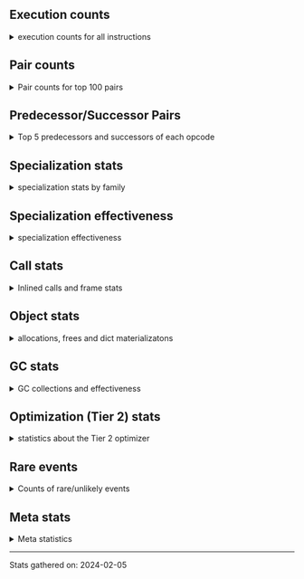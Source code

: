 ## Execution counts

<details>
<summary> execution counts for all instructions </summary>

|Name | Base Count | Head Count | Change | 
|---|---:|---:|---:|
| MAKE_FUNCTION | 110,717,422 | 150,786,062 | 36.2% |
| SET_FUNCTION_ATTRIBUTE | 100,792,315 | 129,445,287 | 28.4% |
| JUMP_BACKWARD | 164,885,268 | 194,218,071 | 17.8% |
| BINARY_SUBSCR_TUPLE_INT | 228,310,605 | 251,286,167 | 10.1% |
| FOR_ITER_RANGE | 111,282,579 | 120,250,359 | 8.1% |
| LOAD_FAST_CHECK | 11,243,265 | 10,548,141 | -6.2% |
| FOR_ITER | 126,931,112 | 134,393,693 | 5.9% |
| BUILD_CONST_KEY_MAP | 13,164,286 | 12,401,340 | -5.8% |
| GET_ITER | 734,643,276 | 772,547,641 | 5.2% |
| LOAD_ATTR_CLASS | 176,235,453 | 169,704,786 | -3.7% |
| CALL_BOUND_METHOD_EXACT_ARGS | 211,790,089 | 219,453,952 | 3.6% |
| BUILD_TUPLE | 841,818,236 | 869,314,932 | 3.3% |
| CALL_METHOD_DESCRIPTOR_FAST_WITH_KEYWORDS | 26,904,521 | 26,027,449 | -3.3% |
| COMPARE_OP_STR | 321,860,214 | 312,496,258 | -2.9% |
| BINARY_SUBSCR_DICT | 633,070,582 | 650,850,675 | 2.8% |
| LOAD_ATTR_PROPERTY | 91,382,088 | 88,921,226 | -2.7% |
| NOP | 979,316,136 | 997,819,289 | 1.9% |
| UNPACK_SEQUENCE_TWO_TUPLE | 354,983,834 | 361,595,960 | 1.9% |
| BINARY_OP_ADD_UNICODE | 95,004,109 | 93,263,170 | -1.8% |
| CALL_PY_EXACT_ARGS | 3,321,649,424 | 3,381,895,138 | 1.8% |
| ENTER_EXECUTOR | 2,598,340,004 | 2,555,544,012 | -1.6% |
| FOR_ITER_LIST | 695,712,210 | 706,411,974 | 1.5% |
| CALL_LEN | 427,970,407 | 422,024,372 | -1.4% |
| TO_BOOL_LIST | 160,042,825 | 157,823,788 | -1.4% |
| CLEANUP_THROW | 1,520 | 1,541 | 1.4% |
| COMPARE_OP_INT | 1,705,061,405 | 1,726,801,108 | 1.3% |
| JUMP_FORWARD | 555,981,756 | 549,336,077 | -1.2% |
| STORE_ATTR | 67,700,834 | 66,985,736 | -1.1% |
| LOAD_ATTR_METHOD_WITH_VALUES | 2,200,328,200 | 2,223,351,417 | 1.0% |
| DICT_UPDATE | 72,299 | 73,052 | 1.0% |
| TO_BOOL_INT | 199,719,141 | 197,729,459 | -1.0% |
| BUILD_LIST | 329,798,571 | 326,666,350 | -0.9% |
| BINARY_SUBSCR_LIST_INT | 637,205,358 | 643,173,952 | 0.9% |
| BINARY_SUBSCR_STR_INT | 488,121,220 | 484,135,505 | -0.8% |
| TO_BOOL | 385,931,938 | 382,983,691 | -0.8% |
| STORE_ATTR_INSTANCE_VALUE | 1,192,360,261 | 1,183,261,988 | -0.8% |
| EXTENDED_ARG | 292,153,974 | 290,039,328 | -0.7% |
| COMPARE_OP | 160,109,443 | 159,034,044 | -0.7% |
| LOAD_CONST | 7,733,589,489 | 7,785,359,648 | 0.7% |
| PUSH_NULL | 1,306,575,730 | 1,314,965,607 | 0.6% |
| COPY | 779,955,757 | 775,259,436 | -0.6% |
| CONTAINS_OP | 1,031,858,773 | 1,025,698,624 | -0.6% |
| LOAD_ATTR_METHOD_NO_DICT | 1,454,176,147 | 1,445,606,426 | -0.6% |
| LOAD_GLOBAL_BUILTIN | 4,492,221,687 | 4,517,278,044 | 0.6% |
| STORE_SUBSCR_DICT | 264,582,525 | 263,143,719 | -0.5% |
| LOAD_GLOBAL_MODULE | 3,791,501,223 | 3,771,079,311 | -0.5% |
| TO_BOOL_ALWAYS_TRUE | 278,064,553 | 276,595,422 | -0.5% |
| POP_JUMP_IF_TRUE | 1,908,498,394 | 1,898,443,044 | -0.5% |
| CONVERT_VALUE | 90,744,343 | 90,272,386 | -0.5% |
| CALL_METHOD_DESCRIPTOR_O | 399,792,773 | 397,750,017 | -0.5% |
| BINARY_SLICE | 290,388,369 | 288,918,648 | -0.5% |
| BINARY_SUBSCR | 538,663,869 | 536,006,335 | -0.5% |
| CALL_BUILTIN_CLASS | 165,659,549 | 164,846,909 | -0.5% |
| CALL_PY_WITH_DEFAULTS | 210,036,818 | 209,043,880 | -0.5% |
| FORMAT_SIMPLE | 106,028,656 | 105,559,643 | -0.4% |
| BUILD_STRING | 52,861,215 | 52,627,403 | -0.4% |
| CALL_METHOD_DESCRIPTOR_FAST | 409,742,765 | 407,930,672 | -0.4% |
| SWAP | 650,914,432 | 648,091,400 | -0.4% |
| CALL_METHOD_DESCRIPTOR_NOARGS | 282,996,718 | 281,810,247 | -0.4% |
| POP_JUMP_IF_NOT_NONE | 674,507,710 | 671,741,057 | -0.4% |
| BUILD_SLICE | 96,291,993 | 95,912,912 | -0.4% |
| RETURN_CONST | 2,020,840,629 | 2,013,577,066 | -0.4% |
| STORE_SUBSCR_LIST_INT | 149,548,670 | 149,034,086 | -0.3% |
| BINARY_OP_ADD_INT | 972,498,596 | 975,809,070 | 0.3% |
| CALL_LIST_APPEND | 336,224,319 | 335,098,988 | -0.3% |
| FOR_ITER_GEN | 222,456,351 | 221,765,186 | -0.3% |
| LOAD_ATTR | 1,370,414,641 | 1,366,543,860 | -0.3% |
| POP_JUMP_IF_NONE | 446,137,123 | 445,014,902 | -0.3% |
| LOAD_ATTR_NONDESCRIPTOR_WITH_VALUES | 157,370,345 | 156,994,355 | -0.2% |
| EXIT_INIT_CHECK | 93,733,448 | 93,509,754 | -0.2% |
| DELETE_FAST | 2,159,796 | 2,164,867 | 0.2% |
| CALL_ALLOC_AND_ENTER_INIT | 96,016,690 | 95,792,996 | -0.2% |
| LOAD_ATTR_SLOT | 1,800,012,753 | 1,795,843,510 | -0.2% |
| LOAD_FAST | 29,613,508,955 | 29,681,566,829 | 0.2% |
| TO_BOOL_BOOL | 3,930,324,751 | 3,921,398,519 | -0.2% |
| RETURN_VALUE | 4,242,461,397 | 4,251,529,363 | 0.2% |
| STORE_FAST_STORE_FAST | 3,021,865,119 | 3,028,288,507 | 0.2% |
| IS_OP | 735,703,088 | 734,199,998 | -0.2% |
| INSTRUMENTED_JUMP_BACKWARD | 10,024 | 10,004 | -0.2% |
| INSTRUMENTED_FOR_ITER | 11,384 | 11,364 | -0.2% |
| POP_TOP | 3,708,306,866 | 3,702,365,835 | -0.2% |
| POP_JUMP_IF_FALSE | 7,490,073,279 | 7,478,088,658 | -0.2% |
| INSTRUMENTED_POP_JUMP_IF_TRUE | 13,464 | 13,444 | -0.1% |
| STORE_FAST | 7,971,260,913 | 7,960,319,978 | -0.1% |
| BINARY_OP | 714,822,399 | 713,841,450 | -0.1% |
| UNARY_INVERT | 13,926,717 | 13,910,471 | -0.1% |
| CALL | 1,199,560,392 | 1,198,165,142 | -0.1% |
| UNPACK_SEQUENCE | 315,526 | 315,849 | 0.1% |
| LOAD_ATTR_MODULE | 513,639,619 | 513,139,959 | -0.1% |
| CALL_BUILTIN_FAST_WITH_KEYWORDS | 110,118,253 | 110,012,608 | -0.1% |
| CALL_KW | 255,695,114 | 255,449,834 | -0.1% |
| LOAD_FAST_AND_CLEAR | 68,775,232 | 68,712,752 | -0.1% |
| CALL_ISINSTANCE | 934,992,100 | 934,180,305 | -0.1% |
| STORE_DEREF | 94,632,721 | 94,701,275 | 0.1% |
| MAKE_CELL | 101,781,204 | 101,708,632 | -0.1% |
| COPY_FREE_VARS | 353,928,054 | 353,680,062 | -0.1% |
| YIELD_VALUE | 1,387,340,721 | 1,386,446,701 | -0.1% |
| BINARY_OP_SUBTRACT_INT | 525,921,097 | 525,598,740 | -0.1% |
| BEFORE_WITH | 8,794,731 | 8,789,840 | -0.1% |
| TO_BOOL_STR | 80,233,117 | 80,190,356 | -0.1% |
| LOAD_FAST_LOAD_FAST | 6,334,029,095 | 6,336,972,790 | 0.0% |
| DICT_MERGE | 36,810,861 | 36,826,762 | 0.0% |
| CALL_TYPE_1 | 317,224,580 | 317,105,740 | -0.0% |
| CALL_BUILTIN_FAST | 926,677,143 | 926,349,809 | -0.0% |
| TO_BOOL_NONE | 631,759,046 | 631,545,482 | -0.0% |
| LIST_EXTEND | 35,459,845 | 35,470,788 | 0.0% |
| BINARY_OP_INPLACE_ADD_UNICODE | 8,740,217 | 8,738,137 | -0.0% |
| CALL_BUILTIN_O | 881,986,058 | 881,777,101 | -0.0% |
| BUILD_MAP | 119,095,451 | 119,067,598 | -0.0% |
| WITH_EXCEPT_START | 183,981 | 184,023 | 0.0% |
| LOAD_DEREF | 726,240,552 | 726,079,694 | -0.0% |
| RESUME | 271,478 | 271,537 | 0.0% |
| SET_ADD | 932,785 | 932,586 | -0.0% |
| LOAD_ATTR_WITH_HINT | 433,399,502 | 433,311,587 | -0.0% |
| CHECK_EXC_MATCH | 22,390,562 | 22,395,032 | 0.0% |
| INTERPRETER_EXIT | 2,099,910,213 | 2,099,495,347 | -0.0% |
| PUSH_EXC_INFO | 23,014,039 | 23,018,518 | 0.0% |
| POP_EXCEPT | 23,013,893 | 23,018,371 | 0.0% |
| LOAD_ATTR_NONDESCRIPTOR_NO_DICT | 94,002,113 | 93,986,391 | -0.0% |
| CALL_FUNCTION_EX | 187,298,065 | 187,329,266 | 0.0% |
| LIST_APPEND | 75,191,050 | 75,179,598 | -0.0% |
| STORE_FAST_LOAD_FAST | 42,790,787 | 42,784,804 | -0.0% |
| RESUME_CHECK | 7,146,470,171 | 7,147,407,409 | 0.0% |
| LOAD_SUPER_ATTR_METHOD | 122,787,329 | 122,772,489 | -0.0% |
| IMPORT_FROM | 10,474,269 | 10,475,374 | 0.0% |
| IMPORT_NAME | 9,824,847 | 9,825,808 | 0.0% |
| UNPACK_SEQUENCE_TUPLE | 572,637,511 | 572,584,631 | -0.0% |
| CALL_INTRINSIC_1 | 159,702,441 | 159,717,071 | 0.0% |
| BUILD_SET | 1,716,036 | 1,716,181 | 0.0% |
| DELETE_ATTR | 6,117,440 | 6,117,944 | 0.0% |
| LOAD_ATTR_METHOD_LAZY_DICT | 84,907,912 | 84,901,972 | -0.0% |
| STORE_ATTR_SLOT | 1,504,830,575 | 1,504,910,991 | 0.0% |
| STORE_SUBSCR | 184,318,240 | 184,309,887 | -0.0% |
| RERAISE | 2,615,205 | 2,615,310 | 0.0% |
| MAP_ADD | 39,821,757 | 39,820,162 | -0.0% |
| COMPARE_OP_FLOAT | 182,731,315 | 182,738,197 | 0.0% |
| RETURN_GENERATOR | 486,032,862 | 486,014,581 | -0.0% |
| UNARY_NOT | 74,807,885 | 74,805,351 | -0.0% |
| RAISE_VARARGS | 5,737,254 | 5,737,443 | 0.0% |
| LOAD_ATTR_INSTANCE_VALUE | 4,984,597,204 | 4,984,739,107 | 0.0% |
| BINARY_SUBSCR_GETITEM | 194,241,682 | 194,236,430 | -0.0% |
| CALL_STR_1 | 42,199,814 | 42,200,935 | 0.0% |
| GET_AWAITABLE | 229,793,880 | 229,799,525 | 0.0% |
| STORE_SLICE | 35,854,914 | 35,855,639 | 0.0% |
| LOAD_GLOBAL | 20,555,043 | 20,555,442 | 0.0% |
| CALL_TUPLE_1 | 28,310,813 | 28,311,226 | 0.0% |
| END_SEND | 391,997,316 | 392,002,946 | 0.0% |
| BINARY_OP_MULTIPLY_INT | 179,329,309 | 179,331,874 | 0.0% |
| BEFORE_ASYNC_WITH | 3,005,920 | 3,005,962 | 0.0% |
| SEND | 165,327,304 | 165,329,394 | 0.0% |
| FOR_ITER_TUPLE | 339,318,358 | 339,322,473 | 0.0% |
| LOAD_SUPER_ATTR_ATTR | 5,276,499 | 5,276,439 | -0.0% |
| SEND_GEN | 780,204,966 | 780,212,479 | 0.0% |
| BINARY_OP_SUBTRACT_FLOAT | 111,832,280 | 111,831,217 | -0.0% |
| JUMP_BACKWARD_NO_INTERRUPT | 551,648,724 | 551,653,632 | 0.0% |
| DELETE_SUBSCR | 177,644,217 | 177,645,571 | 0.0% |
| UNPACK_SEQUENCE_LIST | 274,454,823 | 274,453,386 | -0.0% |
| STORE_ATTR_WITH_HINT | 67,218,059 | 67,218,254 | 0.0% |
| BINARY_OP_ADD_FLOAT | 154,844,776 | 154,845,173 | 0.0% |
| BINARY_OP_MULTIPLY_FLOAT | 287,541,850 | 287,541,283 | -0.0% |
| GET_YIELD_FROM_ITER | 36,722,076 | 36,722,123 | 0.0% |
| END_FOR | 76,206,333 | 76,206,296 | -0.0% |
| UNARY_NEGATIVE | 161,837,290 | 161,837,345 | 0.0% |
| INSTRUMENTED_POP_JUMP_IF_FALSE | 38,888,640 | 38,888,640 | 0.0% |
| INSTRUMENTED_RESUME | 38,866,420 | 38,866,420 | 0.0% |
| INSTRUMENTED_RETURN_VALUE | 38,857,520 | 38,857,520 | 0.0% |
| LOAD_NAME | 13,239,127 | 13,239,127 | 0.0% |
| STORE_GLOBAL | 8,199,940 | 8,199,940 | 0.0% |
| GET_ANEXT | 8,000,960 | 8,000,960 | 0.0% |
| END_ASYNC_FOR | 8,000,000 | 8,000,000 | 0.0% |
| GET_AITER | 8,000,000 | 8,000,000 | 0.0% |
| UNPACK_EX | 1,129,822 | 1,129,822 | 0.0% |
| STORE_NAME | 399,676 | 399,676 | 0.0% |
| SET_UPDATE | 88,668 | 88,668 | 0.0% |
| LOAD_BUILD_CLASS | 19,846 | 19,846 | 0.0% |
| LOAD_SUPER_ATTR | 18,386 | 18,386 | 0.0% |
| INSTRUMENTED_RETURN_CONST | 7,200 | 7,200 | 0.0% |
| LOAD_LOCALS | 3,860 | 3,860 | 0.0% |
| LOAD_FROM_DICT_OR_DEREF | 3,840 | 3,840 | 0.0% |
| DELETE_NAME | 900 | 900 | 0.0% |
| FORMAT_WITH_SPEC | 840 | 840 | 0.0% |
| INSTRUMENTED_POP_JUMP_IF_NONE | 720 | 720 | 0.0% |
| SETUP_ANNOTATIONS | 544 | 544 | 0.0% |
| INSTRUMENTED_JUMP_FORWARD | 400 | 400 | 0.0% |
| INSTRUMENTED_POP_JUMP_IF_NOT_NONE | 400 | 400 | 0.0% |
| CALL_INTRINSIC_2 | 80 | 80 | 0.0% |


</details>

## Pair counts

<details>
<summary> Pair counts for top 100 pairs </summary>

Not included in comparative output.


</details>

## Predecessor/Successor Pairs

<details>
<summary> Top 5 predecessors and successors of each opcode </summary>

Not included in comparative output.


</details>

## Specialization stats

<details>
<summary> specialization stats by family </summary>

### BINARY_OP

<details>
<summary> specialization stats for BINARY_OP family </summary>

|Kind | Base Count | Base Ratio | Head Count | Head Ratio | Change | 
|---|---:|---:|---:|---:|---:|
|     deferred | 761,621,085 | 25.0% | 760,640,700 | 24.9% | -0.1% |
|          hit | 2,286,417,938 | 75.0% | 2,287,674,448 | 75.0% | 0.1% |
|         miss | 49,294,296 | 1.6% | 49,294,336 | 1.6% | 0.0% |

| | Base Count | Base Ratio | Head Count | Head Ratio | Change | 
|---|---:|---:|---:|---:|---:|
| Failure | 1,516,991 | 60.8% | 1,516,388 | 60.8% | -0.0% |
| Success | 978,619 | 39.2% | 978,698 | 39.2% | 0.0% |

|Failure kind | Base Count | Base Ratio | Head Count | Head Ratio | Change | 
|---|---:|---:|---:|---:|---:|
| true divide other | 3,500 | 0.2% | 3,426 | 0.2% | -2.1% |
| and int | 48,841 | 3.2% | 48,488 | 3.2% | -0.7% |
| true divide different types | 12,243 | 0.8% | 12,291 | 0.8% | 0.4% |
| add other | 61,839 | 4.1% | 61,608 | 4.1% | -0.4% |
| power | 5,721 | 0.4% | 5,735 | 0.4% | 0.2% |
| xor | 9,943 | 0.7% | 9,925 | 0.7% | -0.2% |
| and other | 1,714 | 0.1% | 1,716 | 0.1% | 0.1% |
| true divide float | 5,763 | 0.4% | 5,765 | 0.4% | 0.0% |
| remainder | 52,895 | 3.5% | 52,880 | 3.5% | -0.0% |
| floor divide | 32,732 | 2.2% | 32,740 | 2.2% | 0.0% |
| subtract other | 12,831 | 0.8% | 12,834 | 0.8% | 0.0% |
| or | 17,423 | 1.1% | 17,419 | 1.1% | -0.0% |
| lshift | 18,007 | 1.2% | 18,009 | 1.2% | 0.0% |
| add different types | 182,008 | 12.0% | 182,022 | 12.0% | 0.0% |
| rshift | 14,774 | 1.0% | 14,775 | 1.0% | 0.0% |
| multiply different types | 246,733 | 16.3% | 246,717 | 16.3% | -0.0% |
| subtract different types | 784,185 | 51.7% | 784,199 | 51.7% | 0.0% |
| multiply other | 5,300 | 0.3% | 5,300 | 0.3% | 0.0% |
| and different types | 539 | 0.0% | 539 | 0.0% | 0.0% |


</details>

### BINARY_SLICE

<details>
<summary> specialization stats for BINARY_SLICE family </summary>


</details>

### BINARY_SUBSCR

<details>
<summary> specialization stats for BINARY_SUBSCR family </summary>

|Kind | Base Count | Base Ratio | Head Count | Head Ratio | Change | 
|---|---:|---:|---:|---:|---:|
|          hit | 2,176,173,175 | 80.0% | 2,218,906,627 | 80.4% | 2.0% |
|     deferred | 543,044,095 | 20.0% | 540,387,421 | 19.6% | -0.5% |
|         miss | 4,776,272 | 0.2% | 4,776,102 | 0.2% | -0.0% |

| | Base Count | Base Ratio | Head Count | Head Ratio | Change | 
|---|---:|---:|---:|---:|---:|
| Failure | 206,628 | 52.2% | 205,584 | 52.0% | -0.5% |
| Success | 189,418 | 47.8% | 189,432 | 48.0% | 0.0% |

|Failure kind | Base Count | Base Ratio | Head Count | Head Ratio | Change | 
|---|---:|---:|---:|---:|---:|
| buffer slice | 960 | 0.5% | 880 | 0.4% | -8.3% |
| out of range | 75,283 | 36.4% | 74,363 | 36.2% | -1.2% |
| tuple slice | 84 | 0.0% | 85 | 0.0% | 1.2% |
| buffer int | 21,881 | 10.6% | 21,702 | 10.6% | -0.8% |
| list slice | 6,400 | 3.1% | 6,360 | 3.1% | -0.6% |
| other | 56,824 | 27.5% | 56,998 | 27.7% | 0.3% |
| array int | 36,680 | 17.8% | 36,680 | 17.8% | 0.0% |
| sequence int | 4,280 | 2.1% | 4,280 | 2.1% | 0.0% |
| code complex parameters | 4,136 | 2.0% | 4,136 | 2.0% | 0.0% |
| string slice | 100 | 0.0% | 100 | 0.0% | 0.0% |


</details>

### CALL

<details>
<summary> specialization stats for CALL family </summary>

|Kind | Base Count | Base Ratio | Head Count | Head Ratio | Change | 
|---|---:|---:|---:|---:|---:|
|         miss | 247,172,475 | 2.3% | 243,590,124 | 2.3% | -1.4% |
|          hit | 9,088,858,413 | 86.3% | 9,151,851,973 | 86.4% | 0.7% |
|     deferred | 1,440,669,311 | 13.7% | 1,435,762,766 | 13.6% | -0.3% |
|        deopt | 22,840 | 0.0% | 22,840 | 0.0% | 0.0% |

| | Base Count | Base Ratio | Head Count | Head Ratio | Change | 
|---|---:|---:|---:|---:|---:|
| Success | 5,174,121 | 85.3% | 5,106,597 | 85.2% | -1.3% |
| Failure | 889,435 | 14.7% | 885,903 | 14.8% | -0.4% |

|Failure kind | Base Count | Base Ratio | Head Count | Head Ratio | Change | 
|---|---:|---:|---:|---:|---:|
| bound method | 13,273 | 1.5% | 10,556 | 1.2% | -20.5% |
| out of versions | 100 | 0.0% | 104 | 0.0% | 4.0% |
| operator wrapper | 5,986 | 0.7% | 5,938 | 0.7% | -0.8% |
| metaclass | 37,864 | 4.3% | 37,579 | 4.2% | -0.8% |
| str | 2,860 | 0.3% | 2,840 | 0.3% | -0.7% |
| method wrapper | 7,769 | 0.9% | 7,717 | 0.9% | -0.7% |
| meth descr varargs | 63,015 | 7.1% | 62,899 | 7.1% | -0.2% |
| class mutable | 21,433 | 2.4% | 21,404 | 2.4% | -0.1% |
| class no vectorcall | 66,088 | 7.4% | 66,006 | 7.5% | -0.1% |
| other | 37,382 | 4.2% | 37,340 | 4.2% | -0.1% |
| meth descr method fastcall keywords | 200,307 | 22.5% | 200,112 | 22.6% | -0.1% |
| cfunc varargs | 11,738 | 1.3% | 11,749 | 1.3% | 0.1% |
| cfunc noargs | 66,242 | 7.4% | 66,296 | 7.5% | 0.1% |
| cfunc varargs keywords | 28,189 | 3.2% | 28,199 | 3.2% | 0.0% |
| no dict | 102,796 | 11.6% | 102,776 | 11.6% | -0.0% |
| meth descr varargs keywords | 18,288 | 2.1% | 18,286 | 2.1% | -0.0% |
| code complex parameters | 157,547 | 17.7% | 157,548 | 17.8% | 0.0% |
| init not python | 16,386 | 1.8% | 16,386 | 1.8% | 0.0% |
| cmethod | 13,140 | 1.5% | 13,140 | 1.5% | 0.0% |
| init not simple | 10,018 | 1.1% | 10,018 | 1.1% | 0.0% |
| wrong number arguments | 9,114 | 1.0% | 9,114 | 1.0% | 0.0% |


</details>

### COMPARE_OP

<details>
<summary> specialization stats for COMPARE_OP family </summary>

|Kind | Base Count | Base Ratio | Head Count | Head Ratio | Change | 
|---|---:|---:|---:|---:|---:|
|         miss | 1,900,713 | 0.1% | 1,884,175 | 0.1% | -0.9% |
|     deferred | 161,686,985 | 6.8% | 160,595,671 | 6.7% | -0.7% |
|          hit | 2,207,752,221 | 93.2% | 2,220,151,388 | 93.2% | 0.6% |

| | Base Count | Base Ratio | Head Count | Head Ratio | Change | 
|---|---:|---:|---:|---:|---:|
| Success | 99,023 | 30.6% | 98,725 | 30.6% | -0.3% |
| Failure | 224,148 | 69.4% | 223,823 | 69.4% | -0.1% |

|Failure kind | Base Count | Base Ratio | Head Count | Head Ratio | Change | 
|---|---:|---:|---:|---:|---:|
| bytes | 4,080 | 1.8% | 3,960 | 1.8% | -2.9% |
| bool | 4,959 | 2.2% | 5,050 | 2.3% | 1.8% |
| long float | 1,626 | 0.7% | 1,599 | 0.7% | -1.7% |
| different types | 50,391 | 22.5% | 49,946 | 22.3% | -0.9% |
| float long | 16,875 | 7.5% | 17,014 | 7.6% | 0.8% |
| tuple | 14,496 | 6.5% | 14,382 | 6.4% | -0.8% |
| baseobject | 30,727 | 13.7% | 30,577 | 13.7% | -0.5% |
| big int | 61,110 | 27.3% | 61,388 | 27.4% | 0.5% |
| other | 24,348 | 10.9% | 24,371 | 10.9% | 0.1% |
| string | 10,560 | 4.7% | 10,560 | 4.7% | 0.0% |
| list | 3,153 | 1.4% | 3,153 | 1.4% | 0.0% |
| set | 1,823 | 0.8% | 1,823 | 0.8% | 0.0% |


</details>

### FOR_ITER

<details>
<summary> specialization stats for FOR_ITER family </summary>

|Kind | Base Count | Base Ratio | Head Count | Head Ratio | Change | 
|---|---:|---:|---:|---:|---:|
|     deferred | 262,258,731 | 17.5% | 269,852,407 | 17.7% | 2.9% |
|          hit | 1,230,629,306 | 82.3% | 1,249,467,967 | 82.1% | 1.5% |
|         miss | 138,140,192 | 9.2% | 138,282,025 | 9.1% | 0.1% |

| | Base Count | Base Ratio | Head Count | Head Ratio | Change | 
|---|---:|---:|---:|---:|---:|
| Failure | 154,842 | 5.5% | 162,908 | 5.8% | 5.2% |
| Success | 2,657,731 | 94.5% | 2,660,403 | 94.2% | 0.1% |

|Failure kind | Base Count | Base Ratio | Head Count | Head Ratio | Change | 
|---|---:|---:|---:|---:|---:|
| string | 40 | 0.0% | 20 | 0.0% | -50.0% |
| dict items | 55,752 | 36.0% | 62,112 | 38.1% | 11.4% |
| set | 24,447 | 15.8% | 26,127 | 16.0% | 6.9% |
| itertools | 4,831 | 3.1% | 4,911 | 3.0% | 1.7% |
| reversed list | 6,186 | 4.0% | 6,085 | 3.7% | -1.6% |
| ascii string | 2,440 | 1.6% | 2,460 | 1.5% | 0.8% |
| zip | 13,352 | 8.6% | 13,394 | 8.2% | 0.3% |
| enumerate | 15,267 | 9.9% | 15,271 | 9.4% | 0.0% |
| dict keys | 7,196 | 4.6% | 7,197 | 4.4% | 0.0% |
| seq iter | 10,460 | 6.8% | 10,460 | 6.4% | 0.0% |
| other | 7,059 | 4.6% | 7,059 | 4.3% | 0.0% |
| dict values | 5,690 | 3.7% | 5,690 | 3.5% | 0.0% |
| map | 1,320 | 0.9% | 1,320 | 0.8% | 0.0% |
| bytes | 520 | 0.3% | 520 | 0.3% | 0.0% |
| callable | 282 | 0.2% | 282 | 0.2% | 0.0% |


</details>

### LOAD_ATTR

<details>
<summary> specialization stats for LOAD_ATTR family </summary>

|Kind | Base Count | Base Ratio | Head Count | Head Ratio | Change | 
|---|---:|---:|---:|---:|---:|
|     deferred | 2,145,146,959 | 16.1% | 2,141,262,183 | 16.0% | -0.2% |
|        deopt | 1,816,380 | 0.0% | 1,816,017 | 0.0% | -0.0% |
|          hit | 11,198,590,521 | 83.8% | 11,199,056,531 | 83.8% | 0.0% |
|         miss | 791,460,815 | 5.9% | 791,444,205 | 5.9% | -0.0% |

| | Base Count | Base Ratio | Head Count | Head Ratio | Change | 
|---|---:|---:|---:|---:|---:|
| Failure | 1,076,509 | 6.4% | 1,074,106 | 6.4% | -0.2% |
| Success | 15,651,988 | 93.6% | 15,651,776 | 93.6% | -0.0% |

|Failure kind | Base Count | Base Ratio | Head Count | Head Ratio | Change | 
|---|---:|---:|---:|---:|---:|
| class attr simple | 6,165 | 0.6% | 5,982 | 0.6% | -3.0% |
| method | 139,161 | 12.9% | 137,720 | 12.8% | -1.0% |
| module attr not found | 10,682 | 1.0% | 10,622 | 1.0% | -0.6% |
| not managed dict | 126,050 | 11.7% | 125,849 | 11.7% | -0.2% |
| non overriding descriptor | 11,011 | 1.0% | 10,994 | 1.0% | -0.2% |
| shadowed | 97,092 | 9.0% | 96,965 | 9.0% | -0.1% |
| mutable class | 68,308 | 6.3% | 68,232 | 6.4% | -0.1% |
| overridden | 18,526 | 1.7% | 18,510 | 1.7% | -0.1% |
| has managed dict | 312,934 | 29.1% | 312,705 | 29.1% | -0.1% |
| non object slot | 3,540 | 0.3% | 3,541 | 0.3% | 0.0% |
| metaclass attribute | 233,095 | 21.7% | 233,040 | 21.7% | -0.0% |
| not in keys | 7,260 | 0.7% | 7,261 | 0.7% | 0.0% |
| class method obj | 23,068 | 2.1% | 23,068 | 2.1% | 0.0% |
| class attr descriptor | 16,540 | 1.5% | 16,540 | 1.5% | 0.0% |
| builtin class method | 2,997 | 0.3% | 2,997 | 0.3% | 0.0% |
| property | 60 | 0.0% | 60 | 0.0% | 0.0% |
| out of versions | 20 | 0.0% | 20 | 0.0% | 0.0% |


</details>

### LOAD_GLOBAL

<details>
<summary> specialization stats for LOAD_GLOBAL family </summary>

|Kind | Base Count | Base Ratio | Head Count | Head Ratio | Change | 
|---|---:|---:|---:|---:|---:|
|          hit | 8,283,408,124 | 99.7% | 8,288,042,732 | 99.7% | 0.1% |
|         miss | 314,786 | 0.0% | 314,623 | 0.0% | -0.1% |
|     deferred | 20,323,385 | 0.2% | 20,323,455 | 0.2% | 0.0% |
|        deopt | 9,342 | 0.0% | 9,342 | 0.0% | 0.0% |

| | Base Count | Base Ratio | Head Count | Head Ratio | Change | 
|---|---:|---:|---:|---:|---:|
| Success | 546,444 | 100.0% | 546,610 | 100.0% | 0.0% |
| Failure | 0 | 0.0% | 0 | 0.0% |  |


</details>

### LOAD_SUPER_ATTR

<details>
<summary> specialization stats for LOAD_SUPER_ATTR family </summary>

|Kind | Base Count | Base Ratio | Head Count | Head Ratio | Change | 
|---|---:|---:|---:|---:|---:|
|     deferred | 9,267 | 0.0% | 9,269 | 0.0% | 0.0% |
|          hit | 128,063,828 | 100.0% | 128,048,928 | 100.0% | -0.0% |

| | Base Count | Base Ratio | Head Count | Head Ratio | Change | 
|---|---:|---:|---:|---:|---:|
| Success | 9,119 | 100.0% | 9,117 | 100.0% | -0.0% |
| Failure | 0 | 0.0% | 0 | 0.0% |  |


</details>

### POP_JUMP_IF_FALSE

<details>
<summary> specialization stats for POP_JUMP_IF_FALSE family </summary>


</details>

### POP_JUMP_IF_NONE

<details>
<summary> specialization stats for POP_JUMP_IF_NONE family </summary>


</details>

### POP_JUMP_IF_NOT_NONE

<details>
<summary> specialization stats for POP_JUMP_IF_NOT_NONE family </summary>


</details>

### POP_JUMP_IF_TRUE

<details>
<summary> specialization stats for POP_JUMP_IF_TRUE family </summary>


</details>

### SEND

<details>
<summary> specialization stats for SEND family </summary>

|Kind | Base Count | Base Ratio | Head Count | Head Ratio | Change | 
|---|---:|---:|---:|---:|---:|
|     deferred | 165,299,411 | 17.5% | 165,301,485 | 17.5% | 0.0% |
|          hit | 780,174,066 | 82.5% | 780,181,579 | 82.5% | 0.0% |
|         miss | 30,900 | 0.0% | 30,900 | 0.0% | 0.0% |

| | Base Count | Base Ratio | Head Count | Head Ratio | Change | 
|---|---:|---:|---:|---:|---:|
| Success | 6,207 | 10.6% | 6,224 | 10.6% | 0.3% |
| Failure | 52,586 | 89.4% | 52,585 | 89.4% | -0.0% |

|Failure kind | Base Count | Base Ratio | Head Count | Head Ratio | Change | 
|---|---:|---:|---:|---:|---:|
| other | 15,906 | 30.2% | 15,905 | 30.2% | -0.0% |
| async generator send | 33,180 | 63.1% | 33,180 | 63.1% | 0.0% |
| list | 3,260 | 6.2% | 3,260 | 6.2% | 0.0% |
| dict keys | 240 | 0.5% | 240 | 0.5% | 0.0% |


</details>

### STORE_ATTR

<details>
<summary> specialization stats for STORE_ATTR family </summary>

|Kind | Base Count | Base Ratio | Head Count | Head Ratio | Change | 
|---|---:|---:|---:|---:|---:|
|          hit | 2,556,858,514 | 90.3% | 2,547,846,350 | 90.3% | -0.4% |
|     deferred | 271,105,307 | 9.6% | 270,385,091 | 9.6% | -0.3% |
|         miss | 207,550,381 | 7.3% | 207,544,883 | 7.4% | -0.0% |

| | Base Count | Base Ratio | Head Count | Head Ratio | Change | 
|---|---:|---:|---:|---:|---:|
| Failure | 96,976 | 2.3% | 96,661 | 2.3% | -0.3% |
| Success | 4,048,932 | 97.7% | 4,048,867 | 97.7% | -0.0% |

|Failure kind | Base Count | Base Ratio | Head Count | Head Ratio | Change | 
|---|---:|---:|---:|---:|---:|
| property | 4,060 | 4.2% | 3,920 | 4.1% | -3.4% |
| overriding descriptor | 10,640 | 11.0% | 10,481 | 10.8% | -1.5% |
| no dict | 3,120 | 3.2% | 3,100 | 3.2% | -0.6% |
| not managed dict | 2,668 | 2.8% | 2,672 | 2.8% | 0.1% |
| class attr simple | 46,090 | 47.5% | 46,090 | 47.7% | 0.0% |
| not in dict | 15,905 | 16.4% | 15,905 | 16.5% | 0.0% |
| not in keys | 7,761 | 8.0% | 7,761 | 8.0% | 0.0% |
| overridden | 5,172 | 5.3% | 5,172 | 5.4% | 0.0% |
| method | 1,540 | 1.6% | 1,540 | 1.6% | 0.0% |
| mutable class | 20 | 0.0% | 20 | 0.0% | 0.0% |


</details>

### STORE_SLICE

<details>
<summary> specialization stats for STORE_SLICE family </summary>


</details>

### STORE_SUBSCR

<details>
<summary> specialization stats for STORE_SUBSCR family </summary>

|Kind | Base Count | Base Ratio | Head Count | Head Ratio | Change | 
|---|---:|---:|---:|---:|---:|
|          hit | 414,128,315 | 69.2% | 412,174,925 | 69.1% | -0.5% |
|     deferred | 184,212,068 | 30.8% | 184,203,725 | 30.9% | -0.0% |
|         miss | 2,880 | 0.0% | 2,880 | 0.0% | 0.0% |

| | Base Count | Base Ratio | Head Count | Head Ratio | Change | 
|---|---:|---:|---:|---:|---:|
| Failure | 92,848 | 85.1% | 92,836 | 85.1% | -0.0% |
| Success | 16,204 | 14.9% | 16,206 | 14.9% | 0.0% |

|Failure kind | Base Count | Base Ratio | Head Count | Head Ratio | Change | 
|---|---:|---:|---:|---:|---:|
| dict subclass no override | 27,082 | 29.2% | 27,069 | 29.2% | -0.0% |
| py simple | 42,718 | 46.0% | 42,719 | 46.0% | 0.0% |
| array int | 16,840 | 18.1% | 16,840 | 18.1% | 0.0% |
| out of range | 3,668 | 4.0% | 3,668 | 4.0% | 0.0% |
| bytearray int | 1,760 | 1.9% | 1,760 | 1.9% | 0.0% |
| other | 780 | 0.8% | 780 | 0.8% | 0.0% |


</details>

### TO_BOOL

<details>
<summary> specialization stats for TO_BOOL family </summary>

|Kind | Base Count | Base Ratio | Head Count | Head Ratio | Change | 
|---|---:|---:|---:|---:|---:|
|     deferred | 513,144,863 | 9.1% | 510,166,331 | 9.0% | -0.6% |
|          hit | 5,149,554,228 | 90.9% | 5,134,745,830 | 90.9% | -0.3% |
|         miss | 130,589,205 | 2.3% | 130,556,879 | 2.3% | -0.0% |

| | Base Count | Base Ratio | Head Count | Head Ratio | Change | 
|---|---:|---:|---:|---:|---:|
| Failure | 686,513 | 20.3% | 685,018 | 20.3% | -0.2% |
| Success | 2,689,767 | 79.7% | 2,689,221 | 79.7% | -0.0% |

|Failure kind | Base Count | Base Ratio | Head Count | Head Ratio | Change | 
|---|---:|---:|---:|---:|---:|
| sequence | 16,658 | 2.4% | 15,609 | 2.3% | -6.3% |
| mapping | 98,458 | 14.3% | 98,172 | 14.3% | -0.3% |
| dict | 36,891 | 5.4% | 36,786 | 5.4% | -0.3% |
| float | 2,600 | 0.4% | 2,606 | 0.4% | 0.2% |
| bytes | 28,901 | 4.2% | 28,858 | 4.2% | -0.1% |
| other | 172,570 | 25.1% | 172,544 | 25.2% | -0.0% |
| set | 32,674 | 4.8% | 32,678 | 4.8% | 0.0% |
| tuple | 112,330 | 16.4% | 112,338 | 16.4% | 0.0% |
| number | 183,771 | 26.8% | 183,767 | 26.8% | -0.0% |
| bytearray | 1,240 | 0.2% | 1,240 | 0.2% | 0.0% |
| memory view | 420 | 0.1% | 420 | 0.1% | 0.0% |


</details>

### UNPACK_SEQUENCE

<details>
<summary> specialization stats for UNPACK_SEQUENCE family </summary>

|Kind | Base Count | Base Ratio | Head Count | Head Ratio | Change | 
|---|---:|---:|---:|---:|---:|
|          hit | 1,199,224,708 | 99.7% | 1,205,782,517 | 99.7% | 0.5% |
|     deferred | 3,068,760 | 0.3% | 3,069,064 | 0.3% | 0.0% |
|         miss | 2,851,460 | 0.2% | 2,851,460 | 0.2% | 0.0% |

| | Base Count | Base Ratio | Head Count | Head Ratio | Change | 
|---|---:|---:|---:|---:|---:|
| Failure | 2,437 | 2.5% | 2,439 | 2.5% | 0.1% |
| Success | 95,789 | 97.5% | 95,806 | 97.5% | 0.0% |

|Failure kind | Base Count | Base Ratio | Head Count | Head Ratio | Change | 
|---|---:|---:|---:|---:|---:|
| sequence | 1,436 | 58.9% | 1,438 | 59.0% | 0.1% |
| iterator | 621 | 25.5% | 621 | 25.5% | 0.0% |
| other | 380 | 15.6% | 380 | 15.6% | 0.0% |


</details>


</details>

## Specialization effectiveness

<details>
<summary> specialization effectiveness </summary>

|Instructions | Base Count | Base Ratio | Head Count | Head Ratio | Change | 
|---|---:|---:|---:|---:|---:|
| Basic | 84,592,546,105 | 54.4% | 84,821,899,500 | 54.4% | 0.3% |
| Specialized misses | 1,574,600,242 | 1.0% | 1,571,087,613 | 1.0% | -0.2% |
| Specialized hits | 53,640,049,607 | 34.5% | 53,756,964,627 | 34.5% | 0.2% |
| Not specialized | 15,780,128,916 | 10.1% | 15,746,544,857 | 10.1% | -0.2% |

### Deferred by instruction

<details>
<summary> deferred by instruction </summary>

|Name | Base Count | Base Ratio | Head Count | Head Ratio | Change | 
|---|---:|---:|---:|---:|---:|
| FOR_ITER | 262,258,731 | 4.1% | 269,852,407 | 4.2% | 2.9% |
| COMPARE_OP | 161,686,985 | 2.5% | 160,595,671 | 2.5% | -0.7% |
| TO_BOOL | 513,144,863 | 7.9% | 510,166,331 | 7.9% | -0.6% |
| BINARY_SUBSCR | 543,044,095 | 8.4% | 540,387,421 | 8.4% | -0.5% |
| CALL | 1,440,669,311 | 22.3% | 1,435,762,766 | 22.2% | -0.3% |
| STORE_ATTR | 271,105,307 | 4.2% | 270,385,091 | 4.2% | -0.3% |
| LOAD_ATTR | 2,145,146,959 | 33.1% | 2,141,262,183 | 33.1% | -0.2% |
| BINARY_OP | 761,621,085 | 11.8% | 760,640,700 | 11.8% | -0.1% |
| STORE_SUBSCR | 184,212,068 | 2.8% | 184,203,725 | 2.9% | -0.0% |
| SEND | 165,299,411 | 2.6% | 165,301,485 | 2.6% | 0.0% |


</details>

### Misses by instruction

<details>
<summary> misses by instruction </summary>

|Name | Base Count | Base Ratio | Head Count | Head Ratio | Change | 
|---|---:|---:|---:|---:|---:|
| CALL_PY_EXACT_ARGS | 124,838,173 | 7.9% | 122,260,194 | 7.8% | -2.1% |
| FOR_ITER_LIST | 69,075,321 | 4.4% | 69,154,439 | 4.4% | 0.1% |
| FOR_ITER_TUPLE | 69,051,831 | 4.4% | 69,114,546 | 4.4% | 0.1% |
| TO_BOOL_NONE | 63,934,359 | 4.1% | 63,917,696 | 4.1% | -0.0% |
| LOAD_ATTR_NONDESCRIPTOR_WITH_VALUES | 69,575,219 | 4.4% | 69,571,096 | 4.4% | -0.0% |
| LOAD_ATTR_INSTANCE_VALUE | 309,404,077 | 19.6% | 309,391,125 | 19.7% | -0.0% |
| STORE_ATTR_SLOT | 98,801,248 | 6.3% | 98,797,502 | 6.3% | -0.0% |
| LOAD_ATTR_SLOT | 111,453,220 | 7.1% | 111,457,104 | 7.1% | 0.0% |
| STORE_ATTR_INSTANCE_VALUE | 108,690,207 | 6.9% | 108,688,364 | 6.9% | -0.0% |
| LOAD_ATTR_METHOD_WITH_VALUES | 232,020,346 | 14.7% | 232,016,997 | 14.8% | -0.0% |


</details>


</details>

## Call stats

<details>
<summary> Inlined calls and frame stats </summary>

| | Base Count | Base Ratio | Head Count | Head Ratio | Change | 
|---|---:|---:|---:|---:|---:|
| Calls to Python functions inlined | 5,473,101,931 | 72.2% | 5,536,478,707 | 72.5% | 1.2% |
| Frames pushed | 4,993,416,027 | 65.9% | 4,982,203,113 | 65.2% | -0.2% |
| Calls via PyEval_EvalFrame (api) | 235,206,278 | 3.1% | 234,981,125 | 3.1% | -0.1% |
| Calls via PyEval_EvalFrame (function ex) | 27,741,407 | 0.4% | 27,754,105 | 0.4% | 0.0% |
| Calls via PyEval_EvalFrame (generator) | 851,007,629 | 11.2% | 850,804,585 | 11.1% | -0.0% |
| Calls to PyEval_EvalDefault | 2,103,107,772 | 27.8% | 2,102,692,922 | 27.5% | -0.0% |
| Calls via PyEval_EvalFrame (total) | 2,103,107,772 | 27.8% | 2,102,692,922 | 27.5% | -0.0% |
| Calls via PyEval_EvalFrame (function vectorcall) | 1,246,785,493 | 16.5% | 1,246,573,687 | 16.3% | -0.0% |
| Calls via PyEval_EvalFrame (vector) | 1,252,100,143 | 16.5% | 1,251,888,337 | 16.4% | -0.0% |
| Frame objects created | 85,829,910 | 1.1% | 85,838,219 | 1.1% | 0.0% |
| Calls via PyEval_EvalFrame (method) | 212,994,577 | 2.8% | 213,009,908 | 2.8% | 0.0% |
| Calls via PyEval_EvalFrame (slot) | 341,332,222 | 4.5% | 341,339,026 | 4.5% | 0.0% |
| Calls via PyEval_EvalFrame (legacy) | 5,294,804 | 0.1% | 5,294,804 | 0.1% | 0.0% |
| Calls via PyEval_EvalFrame (build class) | 19,846 | 0.0% | 19,846 | 0.0% | 0.0% |


</details>

## Object stats

<details>
<summary> allocations, frees and dict materializatons </summary>

| | Base Count | Base Ratio | Head Count | Head Ratio | Change | 
|---|---:|---:|---:|---:|---:|
| Method cache dunder misses | 5,983,715 |  | 7,345,981 |  | 22.8% |
| Method cache misses | 81,346,796 |  | 79,173,825 |  | -2.7% |
| Method cache collisions | 87,161,856 |  | 86,351,017 |  | -0.9% |
| Interpreter increfs | 90,054,116,691 | 77.8% | 89,795,061,739 | 77.7% | -0.3% |
| Interpreter decrefs | 104,237,408,296 | 78.3% | 103,954,336,686 | 78.3% | -0.3% |
| Increfs | 25,767,886,577 | 22.2% | 25,723,398,477 | 22.3% | -0.2% |
| Allocations to 512 bytes | 11,602,764,857 | 62.9% | 11,586,487,338 | 62.9% | -0.1% |
| Allocations | 11,727,811,987 | 63.6% | 11,711,416,856 | 63.6% | -0.1% |
| Decrefs | 28,870,408,884 | 21.7% | 28,831,460,065 | 21.7% | -0.1% |
| Frees | 12,060,463,925 |  | 12,045,568,944 |  | -0.1% |
| Allocations to 4 kbytes | 104,124,998 | 0.6% | 104,010,891 | 0.6% | -0.1% |
| Allocations from freelist | 6,711,967,265 | 36.4% | 6,704,760,068 | 36.4% | -0.1% |
| Frees to freelist | 6,719,708,945 |  | 6,712,504,904 |  | -0.1% |
| Method cache dunder hits | 3,306,368,927 |  | 3,303,580,611 |  | -0.1% |
| Method cache hits | 2,996,189,858 |  | 2,993,719,376 |  | -0.1% |
| New values | 74,588,841 |  | 74,570,751 |  | -0.0% |
| Allocations over 4 kbytes | 20,922,132 | 0.1% | 20,918,627 | 0.1% | -0.0% |
| Dematerialize dict | 2,346,161 | 3.1% | 2,346,160 | 3.1% | -0.0% |
| Materialize dict (on request) | 3,653,106 | 4.9% | 3,653,105 | 4.9% | -0.0% |
| Materialize dict (new key) | 190,075 | 0.3% | 190,075 | 0.3% | 0.0% |
| Materialize dict (too big) | 0 | 0.0% | 0 | 0.0% |  |
| Materialize dict (str subclass) | 0 | 0.0% | 0 | 0.0% |  |


</details>

## GC stats

<details>
<summary> GC collections and effectiveness </summary>

|Generation | Base Collections | Base Objects collected | Base Object visits | Head Collections | Head Objects collected | Head Object visits | 
|---:|---:|---:|---:|---:|---:|---:|
| 0 | 735,827 | 46,609,279 | 6,086,688,396 | 734,107 | 46,624,743 | 6,092,114,536 |
| 1 | 65,839 | 36,863,145 | 4,976,318,588 | 65,681 | 36,864,092 | 4,969,631,700 |
| 2 | 20,912 | 53,210,635 | 18,164,676,509 | 20,901 | 53,209,566 | 18,112,427,859 |


</details>

## Optimization (Tier 2) stats

<details>
<summary> statistics about the Tier 2 optimizer </summary>

| | Base Count | Base Ratio | Head Count | Head Ratio | Change | 
|---|---:|---:|---:|---:|---:|
| Trace stack overflow | 200 | 0.1% | 386 | 0.2% | 93.0% |
| Traces created | 143,028 | 60.4% | 161,218 | 63.3% | 12.7% |
| Optimization attempts | 236,874 |  | 254,761 |  | 7.6% |
| Recursive call | 4,463 | 1.9% | 4,763 | 1.9% | 6.7% |
| Low confidence | 5,602 | 2.4% | 5,933 | 2.3% | 5.9% |
| Uops executed | 132,144,898,967 | 50.86 | 127,078,914,564 | 49.73 | -3.8% |
| Inner loop found | 7,530 | 3.2% | 7,771 | 3.1% | 3.2% |
| Traces executed | 2,598,260,724 |  | 2,555,464,732 |  | -1.6% |
| Trace stack underflow | 1,150 | 0.5% | 1,162 | 0.5% | 1.0% |
| Trace too short | 77,686 | 32.8% | 77,383 | 30.4% | -0.4% |
| Trace too long | 7,502 | 3.2% | 7,522 | 3.0% | 0.3% |

### Trace length histogram

<details>
<summary> trace length histogram </summary>

|Range | Base Count | Base Ratio | Head Count | Head Ratio | Change | 
|---|---:|---:|---:|---:|---:|
| <= 1 | 0 | 0.0% | 0 | 0.0% |  |
| <= 2 | 0 | 0.0% | 0 | 0.0% |  |
| <= 4 | 0 | 0.0% | 0 | 0.0% |  |
| <= 8 | 0 | 0.0% | 0 | 0.0% |  |
| <= 16 | 3,281 | 2.3% | 3,271 | 2.0% | -0.3% |
| <= 32 | 41,099 | 28.7% | 39,668 | 24.6% | -3.5% |
| <= 64 | 44,800 | 31.3% | 52,929 | 32.8% | 18.1% |
| <= 128 | 26,131 | 18.3% | 34,791 | 21.6% | 33.1% |
| <= 256 | 17,999 | 12.6% | 20,076 | 12.5% | 11.5% |
| <= 512 | 9,718 | 6.8% | 10,483 | 6.5% | 7.9% |


</details>

### Optimized trace length histogram

<details>
<summary> optimized trace length histogram </summary>

|Range | Base Count | Base Ratio | Head Count | Head Ratio | Change | 
|---|---:|---:|---:|---:|---:|
| <= 1 | 0 | 0.0% | 0 | 0.0% |  |
| <= 2 | 0 | 0.0% | 0 | 0.0% |  |
| <= 4 | 160 | 0.1% | 160 | 0.1% | 0.0% |
| <= 8 | 15,108 | 10.6% | 14,554 | 9.0% | -3.7% |
| <= 16 | 23,460 | 16.4% | 16,575 | 10.3% | -29.3% |
| <= 32 | 47,607 | 33.3% | 29,029 | 18.0% | -39.0% |
| <= 64 | 18,252 | 12.8% | 36,919 | 22.9% | 102.3% |
| <= 128 | 23,481 | 16.4% | 20,427 | 12.7% | -13.0% |
| <= 256 | 5,660 | 4.0% | 14,961 | 9.3% | 164.3% |
| <= 512 | 7,460 | 5.2% | 7,780 | 4.8% | 4.3% |


</details>

### Trace run length histogram

<details>
<summary> trace run length histogram </summary>

|Range | Base Count | Base Ratio | Head Count | Head Ratio | Change | 
|---|---:|---:|---:|---:|---:|
| <= 1 | 92,880,206 | 3.6% | 93,163,478 | 3.6% | 0.3% |
| <= 2 | 342,238,442 | 13.2% | 340,443,000 | 13.3% | -0.5% |
| <= 4 | 35,654,109 | 1.4% | 35,051,025 | 1.4% | -1.7% |
| <= 8 | 368,732,370 | 14.2% | 368,807,977 | 14.4% | 0.0% |
| <= 16 | 466,104,396 | 17.9% | 471,416,666 | 18.4% | 1.1% |
| <= 32 | 627,902,327 | 24.2% | 617,917,698 | 24.2% | -1.6% |
| <= 64 | 227,285,948 | 8.7% | 210,042,468 | 8.2% | -7.6% |
| <= 128 | 293,174,773 | 11.3% | 276,520,939 | 10.8% | -5.7% |
| <= 256 | 99,062,849 | 3.8% | 97,581,176 | 3.8% | -1.5% |
| <= 512 | 17,159,044 | 0.7% | 16,473,654 | 0.6% | -4.0% |
| <= 1,024 | 7,578,283 | 0.3% | 7,870,946 | 0.3% | 3.9% |
| <= 2,048 | 18,210,257 | 0.7% | 18,290,464 | 0.7% | 0.4% |
| <= 4,096 | 1,102,437 | 0.0% | 831,495 | 0.0% | -24.6% |
| <= 8,192 | 795,475 | 0.0% | 730,647 | 0.0% | -8.1% |
| <= 16,384 | 296,360 | 0.0% | 263,720 | 0.0% | -11.0% |
| <= 32,768 | 57,400 | 0.0% | 41,300 | 0.0% | -28.0% |
| <= 65,536 | 21,020 | 0.0% | 13,043 | 0.0% | -37.9% |
| <= 131,072 | 1,268 | 0.0% | 1,276 | 0.0% | 0.6% |
| <= 262,144 | 2,180 | 0.0% | 2,180 | 0.0% | 0.0% |
| <= 524,288 | 460 | 0.0% | 460 | 0.0% | 0.0% |
| <= 1,048,576 | 400 | 0.0% | 400 | 0.0% | 0.0% |
| <= 2,097,152 | 126 | 0.0% | 199 | 0.0% | 57.9% |
| <= 4,194,304 | 354 | 0.0% | 281 | 0.0% | -20.6% |
| <= 8,388,608 | 0 | 0.0% | 0 | 0.0% |  |
| <= 16,777,216 | 240 | 0.0% | 240 | 0.0% | 0.0% |


</details>

### Uop execution stats

<details>
<summary> uop execution stats </summary>

|Name | Base Count | Head Count | Change | 
|---|---:|---:|---:|
| BUILD_CONST_KEY_MAP | 880 | 9,713 | 1,003.8% |
| _LOAD_ATTR_CLASS | 3,156,616 | 9,575,088 | 203.3% |
| SET_FUNCTION_ATTRIBUTE | 28,709,123 | 47,037 | -99.8% |
| _JUMP_TO_TOP | 2,121,603,521 | 55,252,040 | -97.4% |
| _CHECK_ATTR_MODULE | 96,170,272 | 3,879,009 | -96.0% |
| MAKE_FUNCTION | 42,050,942 | 1,971,566 | -95.3% |
| _CHECK_ATTR_CLASS | 3,908,689 | 726,340 | -81.4% |
| _GUARD_BOTH_INT | 2,673,917,686 | 727,808,408 | -72.8% |
| _GUARD_BOTH_FLOAT | 1,934,403,400 | 1,239,096,900 | -35.9% |
| GET_ITER | 122,954,802 | 83,855,607 | -31.8% |
| MAKE_CELL | 403,456 | 501,657 | 24.3% |
| _INIT_CALL_BOUND_METHOD_EXACT_ARGS | 55,741,525 | 44,250,777 | -20.6% |
| _CHECK_CALL_BOUND_METHOD_EXACT_ARGS | 55,741,525 | 44,310,617 | -20.5% |
| _CHECK_FUNCTION_EXACT_ARGS | 965,421,385 | 768,452,661 | -20.4% |
| _TO_BOOL | 8,922,182 | 7,125,030 | -20.1% |
| BUILD_TUPLE | 160,251,165 | 131,638,923 | -17.9% |
| BINARY_SUBSCR_TUPLE_INT | 136,448,615 | 113,484,253 | -16.8% |
| BINARY_SUBSCR_DICT | 196,374,496 | 168,607,402 | -14.1% |
| TO_BOOL_LIST | 19,517,823 | 17,399,329 | -10.9% |
| _CHECK_STACK_SPACE | 956,377,993 | 877,970,726 | -8.2% |
| _INIT_CALL_PY_EXACT_ARGS | 956,374,530 | 877,969,616 | -8.2% |
| _PUSH_FRAME | 956,374,530 | 877,969,616 | -8.2% |
| _SAVE_RETURN_OFFSET | 956,374,530 | 877,969,616 | -8.2% |
| TO_BOOL_BOOL | 1,015,923,580 | 945,141,639 | -7.0% |
| COMPARE_OP_INT | 451,255,708 | 420,201,774 | -6.9% |
| CALL_LEN | 71,969,450 | 76,078,843 | 5.7% |
| CALL_METHOD_DESCRIPTOR_FAST | 118,614,663 | 125,358,021 | 5.7% |
| _UNPACK_SEQUENCE | 9,803 | 10,354 | 5.6% |
| _CHECK_BUILTINS | 535,933,288 | 506,371,300 | -5.5% |
| _CHECK_MANAGED_OBJECT_HAS_VALUES | 1,136,879,307 | 1,081,639,502 | -4.9% |
| _LOAD_ATTR_INSTANCE_VALUE | 1,136,879,307 | 1,081,639,502 | -4.9% |
| _EXIT_TRACE | 1,213,536,956 | 1,155,374,892 | -4.8% |
| _LOAD_ATTR_METHOD_WITH_VALUES | 630,287,349 | 600,602,359 | -4.7% |
| _GUARD_KEYS_VERSION | 712,254,491 | 682,926,089 | -4.1% |
| _GUARD_DORV_VALUES_INST_ATTR_FROM_DICT | 712,277,117 | 682,948,715 | -4.1% |
| _GUARD_TYPE_VERSION | 3,560,615,175 | 3,418,732,177 | -4.0% |
| _LOAD_CONST_INLINE_WITH_NULL | 917,516,810 | 881,731,345 | -3.9% |
| _POP_FRAME | 438,892,876 | 422,333,670 | -3.8% |
| _LOAD_CONST_INLINE | 905,505,608 | 875,503,461 | -3.3% |
| _CHECK_GLOBALS | 927,106,420 | 899,491,142 | -3.0% |
| _GUARD_IS_TRUE_POP | 1,309,919,155 | 1,346,882,791 | 2.8% |
| _STORE_ATTR_INSTANCE_VALUE | 23,041,241 | 23,598,993 | 2.4% |
| _FOR_ITER_TIER_TWO | 388,429,596 | 379,220,023 | -2.4% |
| _GUARD_DORV_VALUES | 23,737,181 | 24,294,933 | 2.3% |
| STORE_DEREF | 2,912,752 | 2,852,985 | -2.1% |
| _CHECK_VALIDITY | 13,241,956,846 | 12,977,795,249 | -2.0% |
| _SET_IP | 17,247,382,182 | 16,916,970,542 | -1.9% |
| RESUME_CHECK | 860,888,839 | 844,526,123 | -1.9% |
| _GUARD_BOTH_UNICODE | 2,261,588 | 2,225,178 | -1.6% |
| PUSH_NULL | 592,077,672 | 583,289,440 | -1.5% |
| _GUARD_IS_FALSE_POP | 3,941,996,778 | 3,883,585,574 | -1.5% |
| BINARY_SLICE | 54,674,370 | 55,379,796 | 1.3% |
| UNPACK_SEQUENCE_TWO_TUPLE | 579,099,922 | 571,751,683 | -1.3% |
| TO_BOOL_INT | 138,688,243 | 140,430,605 | 1.3% |
| _ITER_NEXT_RANGE | 729,433,866 | 720,475,361 | -1.2% |
| _GUARD_NOT_EXHAUSTED_RANGE | 777,231,355 | 767,705,835 | -1.2% |
| _ITER_CHECK_RANGE | 778,589,115 | 769,063,595 | -1.2% |
| _GUARD_IS_NOT_NONE_POP | 47,618,520 | 48,172,485 | 1.2% |
| _GUARD_IS_NONE_POP | 37,303,098 | 37,692,371 | 1.0% |
| BUILD_LIST | 125,012,703 | 126,305,392 | 1.0% |
| _ITER_NEXT_LIST | 1,117,529,600 | 1,106,353,274 | -1.0% |
| LOAD_SUPER_ATTR_METHOD | 53,340 | 53,805 | 0.9% |
| LOAD_FAST | 24,023,393,328 | 23,817,223,574 | -0.9% |
| _GUARD_NOT_EXHAUSTED_LIST | 1,384,547,117 | 1,372,962,082 | -0.8% |
| _ITER_CHECK_LIST | 1,400,279,280 | 1,388,954,913 | -0.8% |
| BINARY_SUBSCR_LIST_INT | 861,703,731 | 855,248,755 | -0.7% |
| _COMPARE_OP | 80,552,292 | 80,070,706 | -0.6% |
| _LOAD_ATTR_WITH_HINT | 15,976,807 | 16,070,326 | 0.6% |
| _CHECK_ATTR_WITH_HINT | 15,976,807 | 16,070,326 | 0.6% |
| CALL_METHOD_DESCRIPTOR_FAST_WITH_KEYWORDS | 152,694,821 | 153,572,370 | 0.6% |
| CALL_BUILTIN_FAST_WITH_KEYWORDS | 19,672,881 | 19,785,090 | 0.6% |
| _LOAD_CONST_INLINE_BORROW | 6,695,595,925 | 6,659,178,296 | -0.5% |
| _LOAD_ATTR_NONDESCRIPTOR_WITH_VALUES | 77,972,447 | 78,336,867 | 0.5% |
| LOAD_FAST_AND_CLEAR | 13,106,973 | 13,162,945 | 0.4% |
| STORE_FAST | 7,890,846,881 | 7,859,463,507 | -0.4% |
| CALL_METHOD_DESCRIPTOR_O | 16,545,908 | 16,604,975 | 0.4% |
| COPY_FREE_VARS | 293,057 | 294,046 | 0.3% |
| _BINARY_OP_ADD_INT | 2,187,631,625 | 2,180,519,695 | -0.3% |
| _LOAD_ATTR_MODULE | 96,166,832 | 96,474,575 | 0.3% |
| _LOAD_ATTR_METHOD_NO_DICT | 682,328,614 | 684,391,561 | 0.3% |
| POP_TOP | 423,586,115 | 424,657,190 | 0.3% |
| COPY | 1,009,454,464 | 1,011,988,032 | 0.3% |
| _LOAD_ATTR_NONDESCRIPTOR_NO_DICT | 7,736,690 | 7,752,250 | 0.2% |
| CALL_BUILTIN_CLASS | 38,337,730 | 38,410,670 | 0.2% |
| COMPARE_OP_STR | 1,804,998,017 | 1,807,112,621 | 0.1% |
| TO_BOOL_STR | 19,820,999 | 19,843,119 | 0.1% |
| _LOAD_ATTR | 309,133,779 | 309,476,641 | 0.1% |
| BEFORE_WITH | 92,880 | 92,976 | 0.1% |
| CALL_METHOD_DESCRIPTOR_NOARGS | 156,081,035 | 156,239,529 | 0.1% |
| CALL_ISINSTANCE | 159,994,624 | 159,837,420 | -0.1% |
| _BINARY_SUBSCR | 981,340,403 | 980,563,488 | -0.1% |
| CONTAINS_OP | 1,655,263,351 | 1,656,401,236 | 0.1% |
| SWAP | 934,299,386 | 934,918,259 | 0.1% |
| LOAD_DEREF | 434,794,485 | 434,514,304 | -0.1% |
| _LOAD_ATTR_SLOT | 652,572,217 | 652,964,539 | 0.1% |
| CONVERT_VALUE | 48,733,320 | 48,759,800 | 0.1% |
| BUILD_STRING | 24,514,997 | 24,528,237 | 0.1% |
| FORMAT_SIMPLE | 49,292,762 | 49,319,242 | 0.1% |
| CALL_BUILTIN_O | 376,932,511 | 377,120,570 | 0.0% |
| BUILD_MAP | 7,935,521 | 7,939,471 | 0.0% |
| _BINARY_OP | 704,144,409 | 704,490,260 | 0.0% |
| STORE_SUBSCR_DICT | 8,405,210 | 8,401,315 | -0.0% |
| BINARY_SUBSCR_STR_INT | 1,186,623,263 | 1,187,164,664 | 0.0% |
| _ITER_NEXT_TUPLE | 258,569,995 | 258,478,737 | -0.0% |
| _GUARD_NOT_EXHAUSTED_TUPLE | 404,039,381 | 403,900,627 | -0.0% |
| DELETE_SUBSCR | 61,000 | 61,020 | 0.0% |
| UNPACK_SEQUENCE_TUPLE | 196,457,128 | 196,512,120 | 0.0% |
| _ITER_CHECK_TUPLE | 481,191,813 | 481,082,202 | -0.0% |
| _BINARY_OP_SUBTRACT_INT | 304,000,737 | 304,064,456 | 0.0% |
| STORE_SUBSCR_LIST_INT | 435,648,422 | 435,717,327 | 0.0% |
| COMPARE_OP_FLOAT | 68,427,018 | 68,436,989 | 0.0% |
| SET_ADD | 1,417,581 | 1,417,780 | 0.0% |
| CALL_INTRINSIC_1 | 88,705,632 | 88,716,553 | 0.0% |
| LIST_EXTEND | 88,705,632 | 88,716,553 | 0.0% |
| CALL_TYPE_1 | 162,087,805 | 162,070,167 | -0.0% |
| _LOAD_CONST_INLINE_BORROW_WITH_NULL | 268,575,044 | 268,549,543 | -0.0% |
| LOAD_FAST_CHECK | 72,066 | 72,061 | -0.0% |
| _BINARY_OP_ADD_UNICODE | 2,261,588 | 2,261,688 | 0.0% |
| TO_BOOL_ALWAYS_TRUE | 30,824,346 | 30,825,570 | 0.0% |
| _STORE_SUBSCR | 259,782,047 | 259,790,238 | 0.0% |
| LIST_APPEND | 174,870,564 | 174,875,931 | 0.0% |
| CALL_BUILTIN_FAST | 379,401,063 | 379,409,844 | 0.0% |
| _BINARY_OP_MULTIPLY_INT | 181,925,706 | 181,922,462 | -0.0% |
| UNPACK_SEQUENCE_LIST | 77,000,680 | 76,999,480 | -0.0% |
| _CHECK_ATTR_METHOD_LAZY_DICT | 6,399,440 | 6,399,360 | -0.0% |
| _LOAD_ATTR_METHOD_LAZY_DICT | 6,399,440 | 6,399,360 | -0.0% |
| _STORE_ATTR_SLOT | 118,817,930 | 118,818,754 | 0.0% |
| IS_OP | 93,345,608 | 93,346,243 | 0.0% |
| MAP_ADD | 20,584,225 | 20,584,291 | 0.0% |
| UNARY_NEGATIVE | 9,194,806 | 9,194,826 | 0.0% |
| UNARY_NOT | 15,395,640 | 15,395,660 | 0.0% |
| TO_BOOL_NONE | 71,195,430 | 71,195,449 | 0.0% |
| DICT_MERGE | 7,108,193 | 7,108,192 | -0.0% |
| _BINARY_OP_MULTIPLY_FLOAT | 1,069,684,320 | 1,069,684,320 | 0.0% |
| _BINARY_OP_ADD_FLOAT | 511,601,900 | 511,601,900 | 0.0% |
| _BINARY_OP_SUBTRACT_FLOAT | 348,111,220 | 348,111,220 | 0.0% |
| STORE_SLICE | 126,610,060 | 126,610,060 | 0.0% |
| GET_ANEXT | 125,514,720 | 125,514,720 | 0.0% |
| BUILD_SLICE | 115,518,240 | 115,518,240 | 0.0% |
| CALL_STR_1 | 67,480,014 | 67,480,014 | 0.0% |
| LOAD_NAME | 807,520 | 807,520 | 0.0% |
| STORE_NAME | 578,940 | 578,940 | 0.0% |
| UNARY_INVERT | 509,820 | 509,820 | 0.0% |
| _STORE_ATTR | 135,795 | 135,795 | 0.0% |
| BUILD_SET | 5,324 | 5,324 | 0.0% |
| STORE_GLOBAL | 5,060 | 5,060 | 0.0% |
| FORMAT_WITH_SPEC | 680 | 680 | 0.0% |
| CALL_TUPLE_1 | 240 | 240 | 0.0% |
| UNPACK_EX | 104 | 104 | 0.0% |
| _JUMP_ABSOLUTE |  | 1,845,858,431 |  |
| _JUMP_ABSOLUTE_HEADER |  | 228,705,502 |  |


</details>

### Unsupported opcodes

<details>
<summary> unsupported opcodes </summary>

|Opcode | Base Count | Head Count | Change | 
|---|---:|---:|---:|
| IMPORT_NAME | 60 | 340 | 466.7% |
| BINARY_OP_INPLACE_ADD_UNICODE | 140 | 160 | 14.3% |
| BINARY_SUBSCR_GETITEM | 1,600 | 1,780 | 11.2% |
| CALL_LIST_APPEND | 5,023 | 5,502 | 9.5% |
| LOAD_ATTR_PROPERTY | 4,719 | 5,121 | 8.5% |
| CALL | 22,964 | 24,371 | 6.1% |
| CALL_PY_WITH_DEFAULTS | 8,574 | 8,938 | 4.2% |
| YIELD_VALUE | 3,387 | 3,453 | 1.9% |
| CALL_KW | 5,727 | 5,781 | 0.9% |
| CALL_ALLOC_AND_ENTER_INIT | 3,764 | 3,782 | 0.5% |
| FOR_ITER_GEN | 77,746 | 77,443 | -0.4% |
| STORE_ATTR_WITH_HINT | 8,340 | 8,340 | 0.0% |
| CALL_FUNCTION_EX | 1,600 | 1,600 | 0.0% |
| RETURN_GENERATOR | 240 | 240 | 0.0% |
| SEND | 60 | 60 | 0.0% |


</details>


</details>

## Rare events

<details>
<summary> Counts of rare/unlikely events </summary>

|Event | Base Count | Head Count | Change | 
|---|---:|---:|---:|
| set_class | 0 | 0 |  |
| set_bases | 41 | 41 | 0.0% |
| set_eval_frame_func | 0 | 0 |  |
| builtin_dict | 0 | 0 |  |
| func_modification | 221 | 221 | 0.0% |


</details>

## Meta stats

<details>
<summary> Meta statistics </summary>

| | Base Count | Head Count | Change | 
|---|---:|---:|---:|
| Number of data files | 1,920 | 1,920 | 0.0% |


</details>

---
Stats gathered on: 2024-02-05
